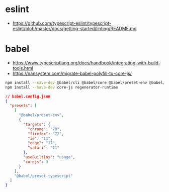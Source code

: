 # eslint

- https://github.com/typescript-eslint/typescript-eslint/blob/master/docs/getting-started/linting/README.md

# babel

- https://www.typescriptlang.org/docs/handbook/integrating-with-build-tools.html
- https://nansystem.com/migrate-babel-polyfill-to-core-js/

```sh
npm install --save-dev @babel/cli @babel/core @babel/preset-env @babel/preset-typescript
npm install --save-dev core-js regenerator-runtime
```

```json
// babel.config.json
{
  "presets": [
    [
      "@babel/preset-env",
      {
        "targets": {
          "chrome": "78",
          "firefox": "72",
          "ie": "11",
          "edge": "17",
          "safari": "11"
        },
        "useBuiltIns": "usage",
        "corejs": 3
      }
    ],
    "@babel/preset-typescript"
  ]
}
```
